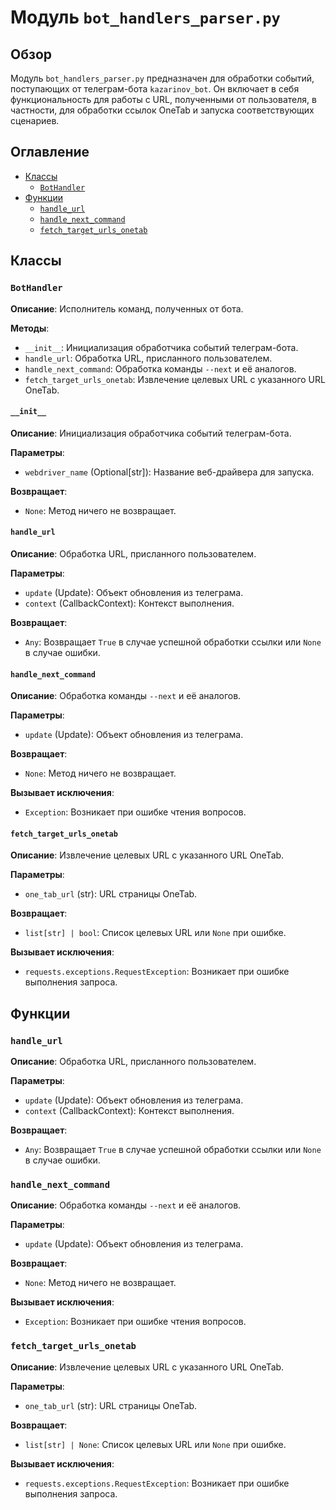 # Модуль `bot_handlers_parser.py`

## Обзор

Модуль `bot_handlers_parser.py` предназначен для обработки событий, поступающих от телеграм-бота `kazarinov_bot`. Он включает в себя функциональность для работы с URL, полученными от пользователя, в частности, для обработки ссылок OneTab и запуска соответствующих сценариев.

## Оглавление

- [Классы](#классы)
    - [`BotHandler`](#bothandler)
- [Функции](#функции)
    - [`handle_url`](#handle_url)
    - [`handle_next_command`](#handle_next_command)
    - [`fetch_target_urls_onetab`](#fetch_target_urls_onetab)

## Классы

### `BotHandler`

**Описание**: Исполнитель команд, полученных от бота.

**Методы**:
- `__init__`: Инициализация обработчика событий телеграм-бота.
- `handle_url`: Обработка URL, присланного пользователем.
- `handle_next_command`: Обработка команды `--next` и её аналогов.
- `fetch_target_urls_onetab`: Извлечение целевых URL с указанного URL OneTab.

#### `__init__`

**Описание**: Инициализация обработчика событий телеграм-бота.

**Параметры**:
- `webdriver_name` (Optional[str]): Название веб-драйвера для запуска.

**Возвращает**:
- `None`: Метод ничего не возвращает.

#### `handle_url`

**Описание**: Обработка URL, присланного пользователем.

**Параметры**:
- `update` (Update): Объект обновления из телеграма.
- `context` (CallbackContext): Контекст выполнения.

**Возвращает**:
- `Any`: Возвращает `True` в случае успешной обработки ссылки или `None` в случае ошибки.

#### `handle_next_command`

**Описание**: Обработка команды `--next` и её аналогов.

**Параметры**:
- `update` (Update): Объект обновления из телеграма.

**Возвращает**:
- `None`: Метод ничего не возвращает.

**Вызывает исключения**:
- `Exception`:  Возникает при ошибке чтения вопросов.

#### `fetch_target_urls_onetab`

**Описание**: Извлечение целевых URL с указанного URL OneTab.

**Параметры**:
- `one_tab_url` (str): URL страницы OneTab.

**Возвращает**:
- `list[str] | bool`: Список целевых URL или `None` при ошибке.

**Вызывает исключения**:
- `requests.exceptions.RequestException`: Возникает при ошибке выполнения запроса.

## Функции

### `handle_url`

**Описание**: Обработка URL, присланного пользователем.

**Параметры**:
- `update` (Update): Объект обновления из телеграма.
- `context` (CallbackContext): Контекст выполнения.

**Возвращает**:
- `Any`: Возвращает `True` в случае успешной обработки ссылки или `None` в случае ошибки.

### `handle_next_command`

**Описание**: Обработка команды `--next` и её аналогов.

**Параметры**:
- `update` (Update): Объект обновления из телеграма.

**Возвращает**:
- `None`: Метод ничего не возвращает.

**Вызывает исключения**:
- `Exception`: Возникает при ошибке чтения вопросов.

### `fetch_target_urls_onetab`

**Описание**: Извлечение целевых URL с указанного URL OneTab.

**Параметры**:
- `one_tab_url` (str): URL страницы OneTab.

**Возвращает**:
- `list[str] | None`: Список целевых URL или `None` при ошибке.

**Вызывает исключения**:
- `requests.exceptions.RequestException`: Возникает при ошибке выполнения запроса.